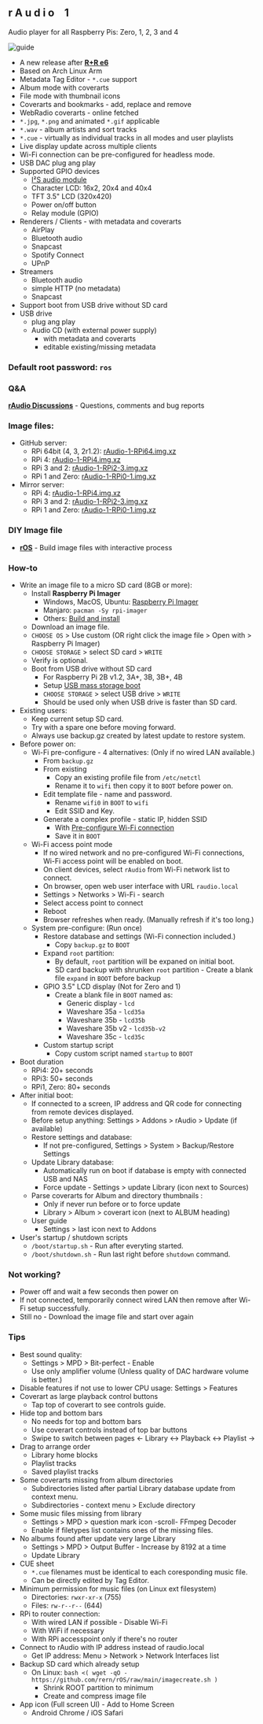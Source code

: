 r A u d i o &ensp; 1
---
Audio player for all Raspberry Pis: Zero, 1, 2, 3 and 4

![guide](https://github.com/rern/_assets/raw/master/guide/guide.gif)

- A new release after [**R+R e6**](https://www.runeaudio.com/forum/runeaudio-r-e6-t7141.html)
- Based on Arch Linux Arm
- Metadata Tag Editor - `*.cue` support
- Album mode with coverarts
- File mode with thumbnail icons
- Coverarts and bookmarks - add, replace and remove
- WebRadio coverarts - online fetched
- `*.jpg`, `*.png` and animated `*.gif` applicable
- `*.wav` - album artists and sort tracks
- `*.cue` - virtually as individual tracks in all modes and user playlists
- Live display update across multiple clients
- Wi-Fi connection can be pre-configured for headless mode.
- USB DAC plug ang play
- Supported GPIO devices
	- [I²S audio module](https://github.com/rern/rAudio-1/blob/main/I2S_modules.md)
	- Character LCD: 16x2, 20x4 and 40x4
	- TFT 3.5" LCD (320x420)
	- Power on/off button
	- Relay module (GPIO)
- Renderers / Clients - with metadata and coverarts
	- AirPlay
	- Bluetooth audio
	- Snapcast
	- Spotify Connect
	- UPnP
- Streamers
	- Bluetooth audio
	- simple HTTP (no metadata)
	- Snapcast
- Support boot from USB drive without SD card
- USB drive
	- plug ang play
	- Audio CD (with external power supply)
		- with metadata and coverarts
		- editable existing/missing metadata
	
### Default root password: `ros`

### Q&A
[**rAudio Discussions**](https://github.com/rern/rAudio-1/discussions) - Questions, comments and bug reports

### Image files:
- GitHub server:
	- RPi 64bit (4, 3, 2r1.2): [rAudio-1-RPi64.img.xz](https://github.com/rern/rAudio-1/releases/download/i20210621/rAudio-1-RPi64.img.xz)
	- RPi 4: [rAudio-1-RPi4.img.xz](https://github.com/rern/rAudio-1/releases/download/i20210621/rAudio-1-RPi4.img.xz)
	- RPi 3 and 2: [rAudio-1-RPi2-3.img.xz](https://github.com/rern/rAudio-1/releases/download/i20210621/rAudio-1-RPi2-3.img.xz)
	- RPi 1 and Zero: [rAudio-1-RPi0-1.img.xz](https://github.com/rern/rAudio-1/releases/download/i20210621/rAudio-1-RPi0-1.img.xz)
- Mirror server:
	- RPi 4: [rAudio-1-RPi4.img.xz](https://cloud.s-t-franz.de/s/yP5jMwC6YkHmiiJ)
	- RPi 3 and 2: [rAudio-1-RPi2-3.img.xz](https://cloud.s-t-franz.de/s/CxoqeZ3zjAjKsJd)
	- RPi 1 and Zero: [rAudio-1-RPi0-1.img.xz](https://cloud.s-t-franz.de/s/6wcrD9QwNLLjwQW)
	
### DIY Image file
- [**rOS**](https://github.com/rern/rOS) - Build image files with interactive process

### How-to
- Write an image file to a micro SD card (8GB or more):
	- Install **Raspberry Pi Imager**
		- Windows, MacOS, Ubuntu: [Raspberry Pi Imager](https://www.raspberrypi.org/software/)
		- Manjaro: `pacman -Sy rpi-imager`
		- Others: [Build and install](https://github.com/raspberrypi/rpi-imager)
	- Download an image file.
	- `CHOOSE OS` > Use custom (OR right click the image file > Open with > Raspberry Pi Imager)
	- `CHOOSE STORAGE` > select SD card > `WRITE`
	- Verify is optional.
	- Boot from USB drive without SD card
		- For Raspberry Pi 2B v1.2, 3A+, 3B, 3B+, 4B
		- Setup [USB mass storage boot](https://www.raspberrypi.org/documentation/hardware/raspberrypi/bootmodes/msd.md)
		- `CHOOSE STORAGE` > select USB drive > `WRITE`
		- Should be used only when USB drive is faster than SD card.
- Existing users:
	- Keep current setup SD card.
	- Try with a spare one before moving forward.
	- Always use backup.gz created by latest update to restore system.
- Before power on:
	- Wi-Fi pre-configure - 4 alternatives: (Only if no wired LAN available.)
		- From `backup.gz`
		- From existing
			- Copy an existing profile file from `/etc/netctl`
			- Rename it to `wifi` then copy it to `BOOT` before power on.
		- Edit template file - name and password.
			- Rename `wifi0` in `BOOT` to `wifi`
			- Edit SSID and Key.
		- Generate a complex profile - static IP, hidden SSID
			- With [Pre-configure Wi-Fi connection](https://rern.github.io/WiFi_profile/index.html)
			- Save it in `BOOT`
	- Wi-Fi access point mode
		- If no wired network and no pre-configured Wi-Fi connections, Wi-Fi access point will be enabled on boot.
		- On client devices, select `rAudio` from Wi-Fi network list to connect.
		- On browser, open web user interface with URL `raudio.local`
		- Settings > Networks > Wi-Fi - search
		- Select access point to connect
		- Reboot
		- Browser refreshes when ready. (Manually refresh if it's too long.)
	- System pre-configure: (Run once)
		- Restore database and settings (Wi-Fi connection included.)
			- Copy `backup.gz` to `BOOT`
		- Expand `root` partition:
			- By default, `root` partition will be expaned on initial boot.
			- SD card backup with shrunken `root` partition - Create a blank file `expand` in `BOOT` before backup
		- GPIO 3.5" LCD display (Not for Zero and 1)
			- Create a blank file in `BOOT` named as:
				- Generic display - `lcd`
				- Waveshare 35a   - `lcd35a`
				- Waveshare 35b   - `lcd35b`
				- Waveshare 35b v2   - `lcd35b-v2`
				- Waveshare 35c   - `lcd35c`
		- Custom startup script
			- Copy custom script named `startup` to `BOOT`
- Boot duration
	- RPi4: 20+ seconds
	- RPi3: 50+ seconds
	- RPi1, Zero: 80+ seconds
- After initial boot:
	- If connected to a screen, IP address and QR code for connecting from remote devices displayed.
	- Before setup anything: Settings > Addons > rAudio > Update (if available)
	- Restore settings and database:
		- If not pre-configured, Settings > System > Backup/Restore Settings
	- Update Library database:
		- Automatically run on boot if database is empty with connected USB and NAS
		- Force update - Settings > update Library (icon next to Sources)
	- Parse coverarts for Album and directory thumbnails :
		- Only if never run before or to force update
		- Library > Album > coverart icon (next to ALBUM heading)
	- User guide
		- Settings > last icon next to Addons
- User's startup / shutdown scripts
	- `/boot/startup.sh` - Run after everyting started.
	- `/boot/shutdown.sh` - Run last right before `shutdown` command.

### Not working?
- Power off and wait a few seconds then power on
- If not connected, temporarily connect wired LAN then remove after Wi-Fi setup successfully.
- Still no - Download the image file and start over again


### Tips
- Best sound quality:
	- Settings > MPD > Bit-perfect - Enable
	- Use only amplifier volume (Unless quality of DAC hardware volume is better.)
- Disable features if not use to lower CPU usage:
	Settings > Features
- Coverart as large playback control buttons
	- Tap top of coverart to see controls guide.
- Hide top and bottom bars
	- No needs for top and bottom bars
	- Use coverart controls instead of top bar buttons
	- Swipe to switch between pages
		<- Library <-> Playback <-> Playlist ->
- Drag to arrange order
	- Library home blocks
	- Playlist tracks
	- Saved playlist tracks
- Some coverarts missing from album directories
	- Subdirectories listed after partial Library database update from context menu.
	- Subdirectories - context menu > Exclude directory
- Some music files missing from library
	- Settings > MPD > question mark icon -scroll- FFmpeg Decoder
	- Enable if filetypes list contains ones of the missing files.
- No albums found after update very large Library
	- Settings > MPD > Output Buffer - Increase by 8192 at a time
	- Update Library
- CUE sheet
	- `*.cue` filenames must be identical to each coresponding music file.
	- Can be directly edited by Tag Editor.
- Minimum permission for music files (on Linux ext filesystem)
	- Directories: `rwxr-xr-x` (755)
	- Files: `rw-r--r--` (644)
- RPi to router connection:
	- With wired LAN if possible - Disable Wi-Fi
	- With WiFi if necessary
	- With RPi accesspoint only if there's no router
- Connect to rAudio with IP address instead of raudio.local
	- Get IP address: Menu > Network > Network Interfaces list
- Backup SD card which already setup
	- On Linux: `bash <( wget -qO - https://github.com/rern/rOS/raw/main/imagecreate.sh )`
		- Shrink ROOT partition to minimum
		- Create and compress image file
- App icon (Full screen UI) - Add to Home Screen
	- Android Chrome / iOS Safari
